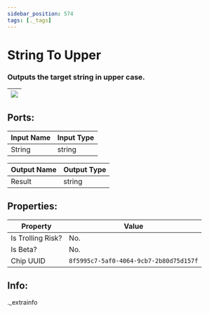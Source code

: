 ```yaml
---
sidebar_position: 574
tags: [._tags]
---
```


# String To Upper


### Outputs the target string in upper case.

| ![](https://images-ext-2.discordapp.net/external/MPmIaQzlEPmgGWlgi-WxBBXt0Bjv_zWPkg1y1f_sy3s/https/www.recroomcircuits.com/image/circuit/absolute-value?width=206&height=108) |
|-----|

## Ports:

| Input Name | Input Type |
|-----------|-----------|
| String | string |

| Output Name | Output Type |
|-----------|-----------|
| Result | string |

## Properties:

| Property  | Value |
|-------------------|-----------|
| Is Trolling Risk? | No. |
| Is Beta? | No. |
| Chip UUID | `8f5995c7-5af0-4064-9cb7-2b80d75d157f` |

## Info:
._extrainfo